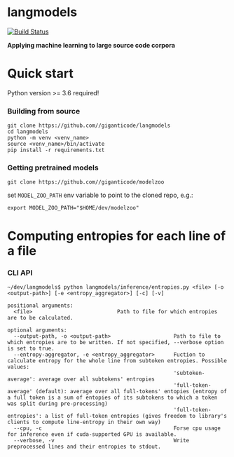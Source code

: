 # langmodels

[![Build Status](https://travis-ci.org/giganticode/langmodels.svg?branch=master)](https://travis-ci.org/giganticode/langmodels)

**Applying machine learning to large source code corpora**

# Quick start

Python version >= 3.6 required!

### Building from source

```
git clone https://github.com//giganticode/langmodels
cd langmodels
python -m venv <venv_name>
source <venv_name>/bin/activate
pip install -r requirements.txt
```

### Getting pretrained models

```
git clone https://github.com//giganticode/modelzoo
```

set `MODEL_ZOO_PATH` env variable to point to the cloned repo, e.g.:
```
export MODEL_ZOO_PATH="$HOME/dev/modelzoo"
```

# Computing entropies for each line of a file

### CLI API  
```
~/dev/langmodels$ python langmodels/inference/entropies.py <file> [-o <output-path>] [-e <entropy_aggregator>] [-c] [-v]

positional arguments:
  <file>                           Path to file for which entropies are to be calculated.

optional arguments:
  --output-path, -o <output-path>                    Path to file to which entropies are to be written. If not specified, --verbose option is set to true. 
  --entropy-aggregator, -e <entropy_aggregator>      Fuction to calculate entropy for the whole line from subtoken entropies. Possible values: 
                                                     'subtoken-average': average over all subtokens' entropies 
                                                     'full-token-average' (default): average over all full-tokens' entopies (entropy of a full token is a sum of entopies of its subtokens to which a token was split during pre-processing) 
                                                     'full-token-entropies': a list of full-token entropies (gives freedom to library's clients to compute line-entropy in their own way)
  --cpu, -c                                          Forse cpu usage for inference even if cuda-supported GPU is available.
  --verbose, -v                                      Write preprocessed lines and their entropies to stdout.
```
